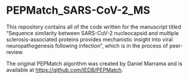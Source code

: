 # PEPMatch_SARS-CoV-2_MS

This repository contains all of the code written for the manuscript titled “Sequence similarity between SARS-CoV-2 nucleocapsid and multiple sclerosis-associated proteins provides mechanistic insight into viral neuropathogenesis following infection”, which is in the process of peer-review. 

The original PEPMatch algorithm was created by Daniel Marrama and is available at https://github.com/IEDB/PEPMatch.
